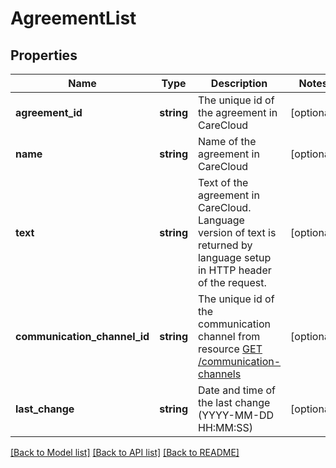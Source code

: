 # AgreementList

## Properties
Name | Type | Description | Notes
------------ | ------------- | ------------- | -------------
**agreement_id** | **string** | The unique id of the agreement in CareCloud | [optional] 
**name** | **string** | Name of the agreement in CareCloud | [optional] 
**text** | **string** | Text of the agreement in CareCloud. Language version of text is returned by language setup in HTTP header of the request. | [optional] 
**communication_channel_id** | **string** | The unique id of the communication channel from resource [GET /communication-channels](#tag/Communication-channels) | [optional] 
**last_change** | **string** | Date and time of the last change (YYYY-MM-DD HH:MM:SS) | [optional] 

[[Back to Model list]](../../README.md#documentation-for-models) [[Back to API list]](../../README.md#documentation-for-api-endpoints) [[Back to README]](../../README.md)

